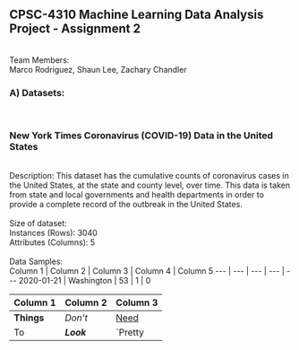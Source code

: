 <h2>CPSC-4310 Machine Learning Data Analysis Project - Assignment 2</h2><br>
Team Members:<br>
Marco Rodriguez, 
Shaun Lee, 
Zachary Chandler 
<br>
<h3>A) Datasets:</h3> <br>

<h3> New York Times Coronavirus (COVID-19) Data in the United States </h3><br>
Description: This dataset has the cumulative counts of coronavirus cases in the United States, at the state and county level, over time. This data is taken from state and local governments and health departments in order to provide a complete record of the outbreak in the United States.<br>
<br>
Size of dataset: <br>
Instances (Rows): 3040<br>
Attributes (Columns): 5<br>
<br>
Data Samples:<br>
Column 1 | Column 2 | Column 3 | Column 4 | Column 5 
--- | --- | --- | --- | ---
2020-01-21 |	Washington	| 53	| 1 |	0



Column 1 | Column 2 | Column 3
--- | --- | ---
**Things** | _Don't_ | [Need](http://makeuseof.com)
To | *__Look__* | `Pretty
